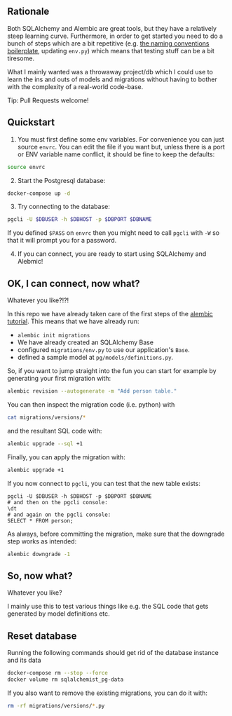 ## Rationale

Both SQLAlchemy and Alembic are great tools, but they have a relatively steep learning
curve.  Furthermore, in order to get started you need to do a bunch of steps which are
a bit repetitive (e.g. [the naming conventions
boilerplate](http://alembic.zzzcomputing.com/en/latest/naming.html#integration-of-naming-conventions-into-operations-autogenerate),
updating `env.py`) which means that testing stuff can be a bit tiresome.

What I mainly wanted was a throwaway project/db which I could use to learn the ins and
outs of models and migrations without having to bother with the complexity of
a real-world code-base.

Tip: Pull Requests welcome!

## Quickstart

1. You must first define some env variables. For convenience you can just source `envrc`.
   You can edit the file if you want but, unless there is a port or ENV variable name
   conflict, it should be fine to keep the defaults:

``` bash
source envrc
```

2. Start the Postgresql database:

``` bash
docker-compose up -d
```

3. Try connecting to the database:

``` bash
pgcli -U $DBUSER -h $DBHOST -p $DBPORT $DBNAME
```

If you defined `$PASS` on `envrc` then you might need to call `pgcli` with `-W` so that
it will prompt you for a password.

4. If you can connect, you are ready to start using SQLAlchemy and Alebmic!

## OK, I can connect, now what?

Whatever you like?!?!

In this repo we have already taken care of the first steps of the [alembic
tutorial](http://alembic.zzzcomputing.com/en/latest/tutorial.html).  This means that we
have already run:

- `alembic init migrations`
- We have already created an SQLAlchemy Base
- configured `migrations/env.py` to use our application's `Base`.
- defined a sample model at `pg/models/definitions.py`.

So, if you want to jump straight into the fun you can start for example by generating
your first migration with:

``` bash
alembic revision --autogenerate -m "Add person table."
```

You can then inspect the migration code (i.e. python) with

``` bash
cat migrations/versions/*
```

and the resultant SQL code with:

``` bash
alembic upgrade --sql +1
```

Finally, you can apply the migration with:

``` bash
alembic upgrade +1
```

If you now connect to `pgcli`, you can test that the new table exists:
```
pgcli -U $DBUSER -h $DBHOST -p $DBPORT $DBNAME
# and then on the pgcli console:
\dt
# and again on the pgcli console:
SELECT * FROM person;
```

As always, before committing the migration, make sure that the downgrade step works as intended:

``` bash
alembic downgrade -1
```

## So, now what?

Whatever you like?

I mainly use this to test various things like e.g. the SQL code that gets generated by model
definitions etc.

## Reset database

Running the following commands should get rid of the database instance and its data

``` bash
docker-compose rm --stop --force
docker volume rm sqlalchemist_pg-data
```

If you also want to remove the existing migrations, you can do it with:

``` bash
rm -rf migrations/versions/*.py
```

